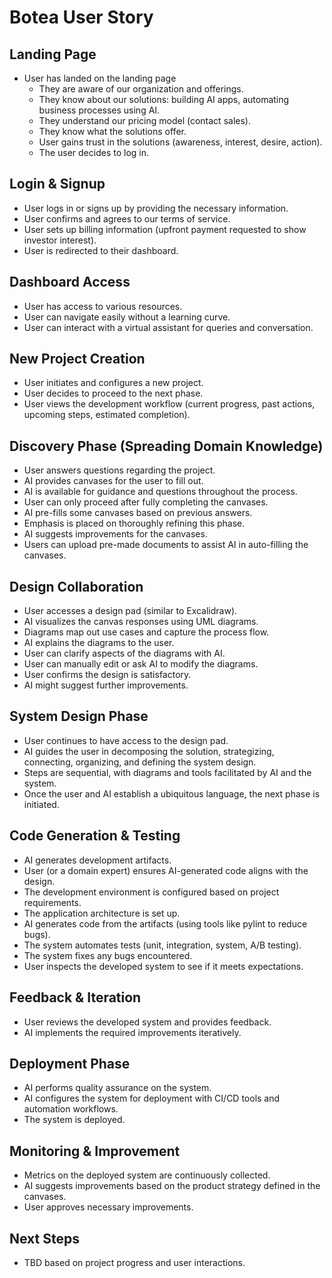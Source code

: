 # Botea User Story

## Landing Page
- User has landed on the landing page
  - They are aware of our organization and offerings.
  - They know about our solutions: building AI apps, automating business processes using AI.
  - They understand our pricing model (contact sales).
  - They know what the solutions offer.
  - User gains trust in the solutions (awareness, interest, desire, action).
  - The user decides to log in.

## Login & Signup
- User logs in or signs up by providing the necessary information.
- User confirms and agrees to our terms of service.
- User sets up billing information (upfront payment requested to show investor interest).
- User is redirected to their dashboard.

## Dashboard Access
- User has access to various resources.
- User can navigate easily without a learning curve.
- User can interact with a virtual assistant for queries and conversation.

## New Project Creation
- User initiates and configures a new project.
- User decides to proceed to the next phase.
- User views the development workflow (current progress, past actions, upcoming steps, estimated completion).

## Discovery Phase (Spreading Domain Knowledge)
- User answers questions regarding the project.
- AI provides canvases for the user to fill out.
- AI is available for guidance and questions throughout the process.
- User can only proceed after fully completing the canvases.
- AI pre-fills some canvases based on previous answers.
- Emphasis is placed on thoroughly refining this phase.
- AI suggests improvements for the canvases.
- Users can upload pre-made documents to assist AI in auto-filling the canvases.

## Design Collaboration
- User accesses a design pad (similar to Excalidraw).
- AI visualizes the canvas responses using UML diagrams.
- Diagrams map out use cases and capture the process flow.
- AI explains the diagrams to the user.
- User can clarify aspects of the diagrams with AI.
- User can manually edit or ask AI to modify the diagrams.
- User confirms the design is satisfactory.
- AI might suggest further improvements.

## System Design Phase
- User continues to have access to the design pad.
- AI guides the user in decomposing the solution, strategizing, connecting, organizing, and defining the system design.
- Steps are sequential, with diagrams and tools facilitated by AI and the system.
- Once the user and AI establish a ubiquitous language, the next phase is initiated.

## Code Generation & Testing
- AI generates development artifacts.
- User (or a domain expert) ensures AI-generated code aligns with the design.
- The development environment is configured based on project requirements.
- The application architecture is set up.
- AI generates code from the artifacts (using tools like pylint to reduce bugs).
- The system automates tests (unit, integration, system, A/B testing).
- The system fixes any bugs encountered.
- User inspects the developed system to see if it meets expectations.

## Feedback & Iteration
- User reviews the developed system and provides feedback.
- AI implements the required improvements iteratively.

## Deployment Phase
- AI performs quality assurance on the system.
- AI configures the system for deployment with CI/CD tools and automation workflows.
- The system is deployed.

## Monitoring & Improvement
- Metrics on the deployed system are continuously collected.
- AI suggests improvements based on the product strategy defined in the canvases.
- User approves necessary improvements.

## Next Steps
- TBD based on project progress and user interactions.
